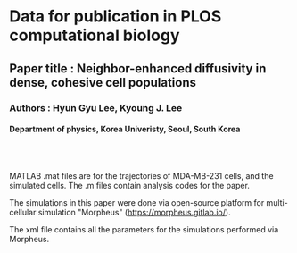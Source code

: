 # Data for publication in PLOS computational biology 

## Paper title : Neighbor-enhanced diffusivity in dense, cohesive cell populations

### Authors : Hyun Gyu Lee, Kyoung J. Lee

#### Department of physics, Korea Univeristy, Seoul, South Korea

<br>
<br>

MATLAB .mat files are for the trajectories of MDA-MB-231 cells, and the simulated cells. The .m files contain analysis codes for the paper. 

The simulations in this paper were done via open-source platform for multi-cellular simulation "Morpheus" (https://morpheus.gitlab.io/).

The xml file contains all the parameters for the simulations performed via Morpheus. 
